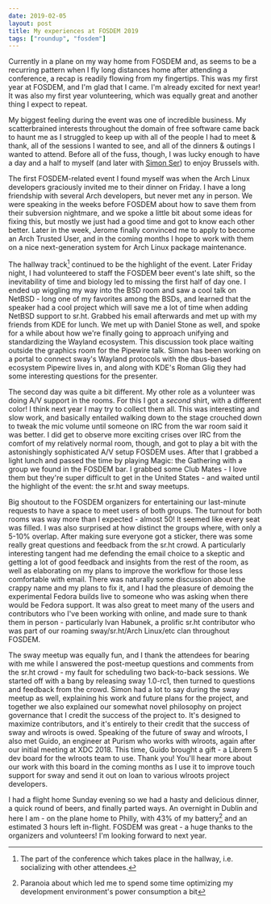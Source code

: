 ```yaml
---
date: 2019-02-05
layout: post
title: My experiences at FOSDEM 2019
tags: ["roundup", "fosdem"]
---
```


Currently in a plane on my way home from FOSDEM and, as seems to be a recurring
pattern when I fly long distances home after attending a conference, a recap is
readily flowing from my fingertips. This was my first year at FOSDEM, and I'm
glad that I came. I'm already excited for next year! It was also my first year
volunteering, which was equally great and another thing I expect to repeat.

My biggest feeling during the event was one of incredible business. My
scatterbrained interests throughout the domain of free software came back to
haunt me as I struggled to keep up with all of the people I had to meet & thank,
all of the sessions I wanted to see, and all of the dinners & outings I wanted
to attend. Before all of the fuss, though, I was lucky enough to have a day and
a half to myself (and later with [Simon Ser](https://emersion.fr)) to enjoy
Brussels with.

The first FOSDEM-related event I found myself was when the Arch Linux developers
graciously invited me to their dinner on Friday. I have a long friendship with
several Arch developers, but never met any in person. We were speaking in the
weeks before FOSDEM about how to save them from their subversion nightmare, and
we spoke a little bit about some ideas for fixing this, but mostly we just had a
good time and got to know each other better. Later in the week, Jerome finally
convinced me to apply to become an Arch Trusted User, and in the coming months I
hope to work with them on a nice next-generation system for Arch Linux package
maintenance.

The hallway track[^1] continued to be the highlight of the event. Later Friday
night, I had volunteered to staff the FOSDEM beer event's late shift, so the
inevitability of time and biology led to missing the first half of day one. I
ended up wiggling my way into the BSD room and saw a cool talk on NetBSD - long
one of my favorites among the BSDs, and learned that the speaker had a cool
project which will save me a lot of time when adding NetBSD support to sr.ht.
Grabbed his email afterwards and met up with my friends from KDE for lunch. We
met up with Daniel Stone as well, and spoke for a while about how we're finally
going to approach unifying and standardizing the Wayland ecosystem. This
discussion took place waiting outside the graphics room for the Pipewire talk.
Simon has been working on a portal to connect sway's Wayland protocols with the
dbus-based ecosystem Pipewire lives in, and along with KDE's Roman Glig they had
some interesting questions for the presenter.

[^1]: The part of the conference which takes place in the hallway, i.e. socializing with other attendees.

The second day was quite a bit different. My other role as a volunteer was doing
A/V support in the rooms. For this I got a *second* shirt, with a different
color! I think next year I may try to collect them all. This was interesting and
slow work, and basically entailed walking down to the stage crouched down to
tweak the mic volume until someone on IRC from the war room said it was better.
I did get to observe more exciting crises over IRC from the comfort of my
relatively normal room, though, and got to play a bit with the astonishingly
sophisticated A/V setup FOSDEM uses. After that I grabbed a light lunch and
passed the time by playing Magic: the Gathering with a group we found in the
FOSDEM bar. I grabbed some Club Mates - I love them but they're super difficult
to get in the United States - and waited until the highlight of the event: the
sr.ht and sway meetups.

Big shoutout to the FOSDEM organizers for entertaining our last-minute requests
to have a space to meet users of both groups. The turnout for both rooms was
way more than I expected - almost 50! It seemed like every seat was filled. I
was also surprised at how distinct the groups where, with only a 5-10% overlap.
After making sure everyone got a sticker, there was some really great questions
and feedback from the sr.ht crowd. A particularly interesting tangent had me
defending the email choice to a skeptic and getting a lot of good feedback and
insights from the rest of the room, as well as elaborating on my plans to
improve the workflow for those less comfortable with email. There was naturally
some discussion about the crappy name and my plans to fix it, and I had the
pleasure of demoing the experimental Fedora builds live to someone who was
asking when there would be Fedora support. It was also great to meet many of the
users and contributors who I've been working with online, and made sure to thank
them in person - particularly Ivan Habunek, a prolific sr.ht contributor who was
part of our roaming sway/sr.ht/Arch Linux/etc clan throughout FOSDEM.

The sway meetup was equally fun, and I thank the attendees for bearing with me
while I answered the post-meetup questions and comments from the sr.ht crowd -
my fault for scheduling two back-to-back sessions. We started off with a bang by
releasing sway 1.0-rc1, then turned to questions and feedback from the crowd.
Simon had a lot to say during the sway meetup as well, explaining his work and
future plans for the project, and together we also explained our somewhat novel
philosophy on project governance that I credit the success of the project to.
It's designed to maximize contributors, and it's entirely to their credit that
the success of sway and wlroots is owed. Speaking of the future of sway and
wlroots, I also met Guido, an engineer at Purism who works with wlroots, again
after our initial meeting at XDC 2018. This time, Guido brought a gift - a
Librem 5 dev board for the wlroots team to use. Thank you! You'll hear more
about our work with this board in the coming months as I use it to improve touch
support for sway and send it out on loan to various wlroots project developers.

I had a flight home Sunday evening so we had a hasty and delicious dinner, a
quick round of beers, and finally parted ways. An overnight in Dublin and here I
am - on the plane home to Philly, with 43% of my battery[^2] and an estimated 3
hours left in-flight. FOSDEM was great - a huge thanks to the organizers and
volunteers! I'm looking forward to next year.

[^2]: Paranoia about which led me to spend some time optimizing my development environment's power consumption a bit
